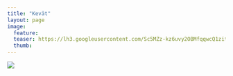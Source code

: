 ```yaml
---
title: "Kevät"
layout: page
image:
  feature:
  teaser: https://lh3.googleusercontent.com/Sc5MZz-kz6uvy2OBMfqqwcQ1zit9eV3EkMKw2cfilYo=w245
  thumb:
---
```


[![](https://lh3.googleusercontent.com/7ml-cmb-1zwKdjQns0ljTibkhadRWA3--nKfefVADS4=w245-h184-no)](https://lh3.googleusercontent.com/ZKTf5AeQ963oevvaquFnduQ59yK-f4qhsOMXUIa2kxw=w800)
